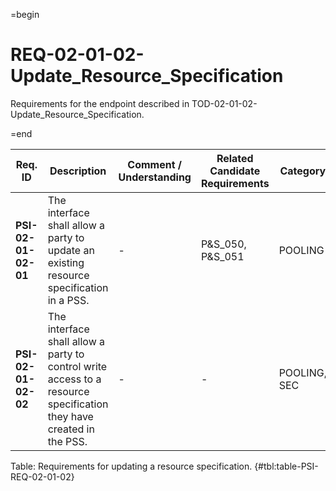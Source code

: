 =begin

# REQ-02-01-02-Update_Resource_Specification

Requirements for the endpoint described in TOD-02-01-02-Update_Resource_Specification.

=end

| Req. ID                        | Description                         | Comment / Understanding                  | Related Candidate Requirements | Category                       |
| ------------------------------ | ----------------------------------- | ---------------------------------------- | ------------------------------ | ------------------------------ |
| __PSI-02-01-02-01__ | The interface shall allow a party to update an existing resource specification in a PSS.                            | -                       | P&S_050, P&S_051               | POOLING      |
| __PSI-02-01-02-02__ | The interface shall allow a party to control write access to a resource specification they have created in the PSS. | -                       | -                              | POOLING, SEC |

Table: Requirements for updating a resource specification. {#tbl:table-PSI-REQ-02-01-02}
